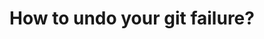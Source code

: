 ---
title: How to undo your git failure?
tags: [External Post, Git]
image: https://specials-images.forbesimg.com/imageserve/5e690926e1e61700080e7d28/960x0.jpg?fit=scale
style: fill
color: warning
description: Using `git reflog` and `git reset` to save your code.
external_url: https://blog.usejournal.com/how-to-undo-your-git-failure-b76e31ecac74
---